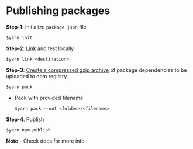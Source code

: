 # Publishing packages

**Step-1**: Initialize `package.json` file

```
$yarn init
```

**Step-2**: [Link](https://yarnpkg.com/cli/link) and test locally

```
$yarn link <destination>
```

**Step-3**: [Create a compressed gzip archive](https://yarnpkg.com/cli/pack) of package dependencies to be uploaded to npm registry

```
$yarn pack
```

- Pack with provided filename
  ```
  $yarn pack --out <folder>/<filename>
  ```

**Step-4**: [Publish](https://yarnpkg.com/cli/npm/publish)

```
$yarn npm publish
```

**Note** - Check docs for more info
